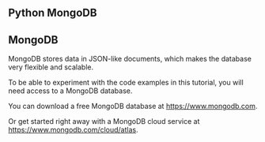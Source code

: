 ## Python MongoDB

## MongoDB
MongoDB stores data in JSON-like documents, which makes the database very flexible and scalable.

To be able to experiment with the code examples in this tutorial, you will need access to a MongoDB database.

You can download a free MongoDB database at https://www.mongodb.com.

Or get started right away with a MongoDB cloud service at https://www.mongodb.com/cloud/atlas.